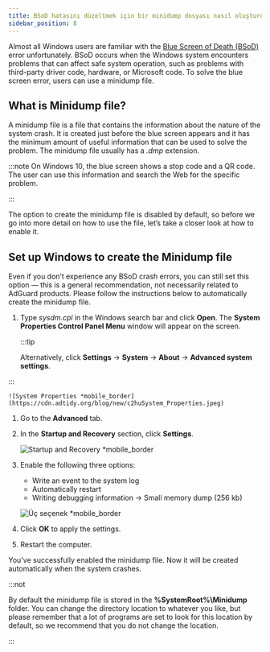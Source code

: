 ```yaml
---
title: BSoD hatasını düzeltmek için bir minidump dosyası nasıl oluşturulur
sidebar_position: 8
---
```


Almost all Windows users are familiar with the [Blue Screen of Death (BSoD)](https://en.wikipedia.org/wiki/Blue_screen_of_death) error unfortunately. BSoD occurs when the Windows system encounters problems that can affect safe system operation, such as problems with third-party driver code, hardware, or Microsoft code. To solve the blue screen error, users can use a minidump file.

## What is Minidump file?

A minidump file is a file that contains the information about the nature of the system crash. It is created just before the blue screen appears and it has the minimum amount of useful information that can be used to solve the problem. The minidump file usually has a *.dmp* extension.

:::note
On Windows 10, the blue screen shows a stop code and a QR code. The user can use this information and search the Web for the specific problem.

:::

The option to create the minidump file is disabled by default, so before we go into more detail on how to use the file, let’s take a closer look at how to enable it.

## Set up Windows to create the Minidump file

Even if you don’t experience any BSoD crash errors, you can still set this option — this is a general recommendation, not necessarily related to AdGuard products. Please follow the instructions below to automatically create the minidump file.

 1. Type *sysdm.cpl* in the Windows search bar and click **Open**. The **System Properties Control Panel Menu** window will appear on the screen.

    :::tip

    Alternatively, click **Settings** → **System** → **About** → **Advanced system settings**.


:::

    ![System Properties *mobile_border](https://cdn.adtidy.org/blog/new/c2huSystem_Properties.jpeg)

 1. Go to the **Advanced** tab.
 1. In the **Startup and Recovery** section, click **Settings**.

    ![Startup and Recovery *mobile_border](https://cdn.adtidy.org/blog/new/1dmybiStartup_and_Recovery.png)

 1. Enable the following three options:

    - Write an event to the system log
    - Automatically restart
    - Writing debugging information → Small memory dump (256 kb)

    ![Üç seçenek *mobile_border](https://cdn.adtidy.org/blog/new/nmr4eThree_options.png)

 1. Click **OK** to apply the settings.
 1. Restart the computer.

You've successfully enabled the minidump file. Now it will be created automatically when the system crashes.

:::not

By default the minidump file is stored in the **%SystemRoot%\Minidump** folder. You can change the directory location to whatever you like, but please remember that a lot of programs are set to look for this location by default, so we recommend that you do not change the location.

:::
